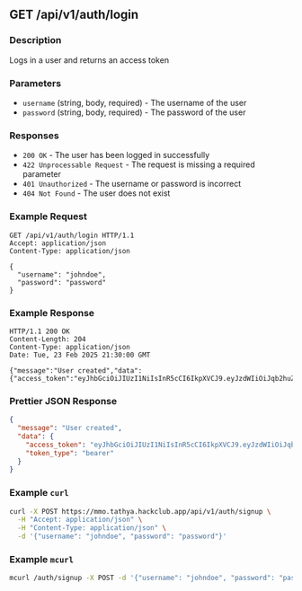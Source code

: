 ## GET /api/v1/auth/login

### Description
Logs in a user and returns an access token

### Parameters

- `username` (string, body, required) - The username of the user
- `password` (string, body, required) - The password of the user

### Responses

- `200 OK` - The user has been logged in successfully 
- `422 Unprocessable Request` - The request is missing a required parameter
- `401 Unauthorized` - The username or password is incorrect
- `404 Not Found` - The user does not exist

### Example Request
```http
GET /api/v1/auth/login HTTP/1.1
Accept: application/json
Content-Type: application/json

{
  "username": "johndoe",
  "password": "password"
}
```

### Example Response

```http
HTTP/1.1 200 OK
Content-Length: 204 
Content-Type: application/json
Date: Tue, 23 Feb 2025 21:30:00 GMT

{"message":"User created","data":{"access_token":"eyJhbGciOiJIUzI1NiIsInR5cCI6IkpXVCJ9.eyJzdWIiOiJqb2huZG9lIiwiZXhwIjoxNzQwNjQ2NzE1fQ.nW9zfG2hDbOKN0Knaw4oyf4nczhLHfJjQhO7AFB04Lc","token_type":"bearer"}}
```

### Prettier JSON Response
```json
{
  "message": "User created",
  "data": {
    "access_token": "eyJhbGciOiJIUzI1NiIsInR5cCI6IkpXVCJ9.eyJzdWIiOiJqb2huZG9lIiwiZXhwIjoxNzQwNjQ2NzE1fQ.nW9zfG2hDbOKN0Knaw4oyf4nczhLHfJjQhO7AFB04Lc",
    "token_type": "bearer"
  }
}
```

### Example `curl`

```bash
curl -X POST https://mmo.tathya.hackclub.app/api/v1/auth/signup \
  -H "Accept: application/json" \
  -H "Content-Type: application/json" \
  -d '{"username": "johndoe", "password": "password"}'
```

### Example `mcurl`
```bash
mcurl /auth/signup -X POST -d '{"username": "johndoe", "password": "password"}'
```
